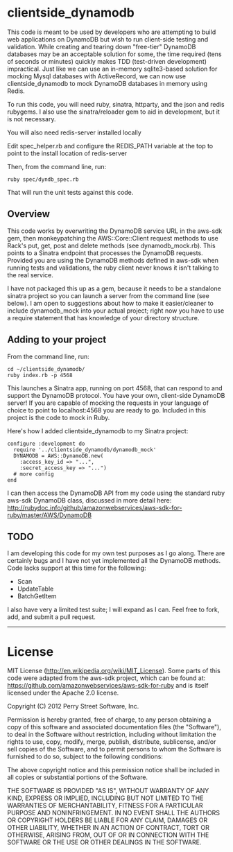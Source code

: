 clientside_dynamodb
===================

This code is meant to be used by developers who are attempting to build web applications on DynamoDB but wish to run client-side testing and validation. While creating and tearing down "free-tier" DynamoDB databases may be an acceptable solution for some, the time required (tens of seconds or minutes) quickly makes TDD (test-driven development) impractical. Just like we can use an in-memory sqlite3-based solution for mocking Mysql databases with ActiveRecord, we can now use clientside_dynamodb to mock DynamoDB databases in memory using Redis.

To run this code, you will need ruby, sinatra, httparty, and the json and redis rubygems. I also use the sinatra/reloader gem to aid in development, but it is not necessary.

You will also need redis-server installed locally

Edit spec_helper.rb and configure the REDIS_PATH variable at the top to point to the install location of redis-server

Then, from the command line, run:

    ruby spec/dyndb_spec.rb

That will run the unit tests against this code.

Overview
--------

This code works by overwriting the DynamoDB service URL in the aws-sdk gem, then monkeypatching the AWS::Core::Client request methods to use Rack's put, get, post and delete methods (see dynamodb_mock.rb). This points to a Sinatra endpoint that processes the DynamoDB requests. Provided you are using the DynamoDB methods defined in aws-sdk when running tests and validations, the ruby client never knows it isn't talking to the real service.

I have not packaged this up as a gem, because it needs to be a standalone sinatra project so you can launch a server from the command line (see below). I am open to suggestions about how to make it easier/cleaner to include dynamodb_mock into your actual project; right now you have to use a require statement that has knowledge of your directory structure.

Adding to your project
---------------------------

From the command line, run:

    cd ~/clientside_dynamodb/
    ruby index.rb -p 4568

This launches a Sinatra app, running on port 4568, that can respond to and support the DynamoDB protocol. You have your own, client-side DynamoDB server! If you are capable of mocking the requests in your language of choice to point to localhost:4568 you are ready to go. Included in this project is the code to mock in Ruby.

Here's how I added clientside_dynamodb to my Sinatra project:

    configure :development do
      require '../clientside_dynamodb/dynamodb_mock'  
      DYNAMODB = AWS::DynamoDB.new(
        :access_key_id => "...",
        :secret_access_key => "...")
      # more config 
    end

I can then access the DynamoDB API from my code using the standard ruby aws-sdk DynamoDB class, discussed in more detail here: 
http://rubydoc.info/github/amazonwebservices/aws-sdk-for-ruby/master/AWS/DynamoDB

TODO
--------------------

I am developing this code for my own test purposes as I go along. There are certainly bugs and I have not yet implemented all the DynamoDB methods. Code lacks support at this time for the following:

* Scan
* UpdateTable
* BatchGetItem

I also have very a limited test suite; I will expand as I can. Feel free to fork, add, and submit a pull request.

* * *

License
=======
MIT License (http://en.wikipedia.org/wiki/MIT_License). Some parts of this code were adapted from the aws-sdk project, which can be found at: https://github.com/amazonwebservices/aws-sdk-for-ruby and is itself licensed under the Apache 2.0 license.

Copyright (C) 2012 Perry Street Software, Inc.

Permission is hereby granted, free of charge, to any person obtaining a copy of this software and associated documentation files (the "Software"), to deal in the Software without restriction, including without limitation the rights to use, copy, modify, merge, publish, distribute, sublicense, and/or sell copies of the Software, and to permit persons to whom the Software is furnished to do so, subject to the following conditions:

The above copyright notice and this permission notice shall be included in all copies or substantial portions of the Software.

THE SOFTWARE IS PROVIDED "AS IS", WITHOUT WARRANTY OF ANY KIND, EXPRESS OR IMPLIED, INCLUDING BUT NOT LIMITED TO THE WARRANTIES OF MERCHANTABILITY, FITNESS FOR A PARTICULAR PURPOSE AND NONINFRINGEMENT. IN NO EVENT SHALL THE AUTHORS OR COPYRIGHT HOLDERS BE LIABLE FOR ANY CLAIM, DAMAGES OR OTHER LIABILITY, WHETHER IN AN ACTION OF CONTRACT, TORT OR OTHERWISE, ARISING FROM, OUT OF OR IN CONNECTION WITH THE SOFTWARE OR THE USE OR OTHER DEALINGS IN THE SOFTWARE.